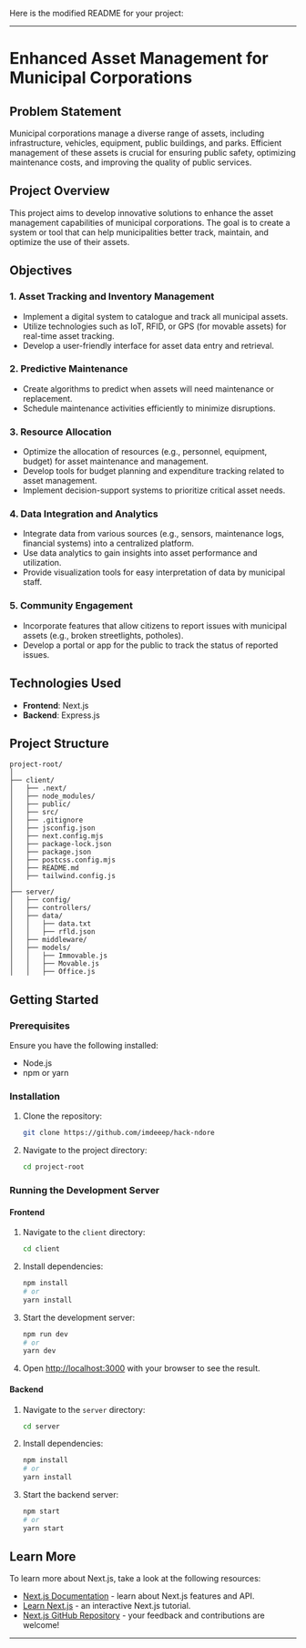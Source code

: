Here is the modified README for your project:

---

# Enhanced Asset Management for Municipal Corporations

## Problem Statement
Municipal corporations manage a diverse range of assets, including infrastructure, vehicles, equipment, public buildings, and parks. Efficient management of these assets is crucial for ensuring public safety, optimizing maintenance costs, and improving the quality of public services.

## Project Overview
This project aims to develop innovative solutions to enhance the asset management capabilities of municipal corporations. The goal is to create a system or tool that can help municipalities better track, maintain, and optimize the use of their assets.

## Objectives
### 1. Asset Tracking and Inventory Management
- Implement a digital system to catalogue and track all municipal assets.
- Utilize technologies such as IoT, RFID, or GPS (for movable assets) for real-time asset tracking.
- Develop a user-friendly interface for asset data entry and retrieval.

### 2. Predictive Maintenance
- Create algorithms to predict when assets will need maintenance or replacement.
- Schedule maintenance activities efficiently to minimize disruptions.

### 3. Resource Allocation
- Optimize the allocation of resources (e.g., personnel, equipment, budget) for asset maintenance and management.
- Develop tools for budget planning and expenditure tracking related to asset management.
- Implement decision-support systems to prioritize critical asset needs.

### 4. Data Integration and Analytics
- Integrate data from various sources (e.g., sensors, maintenance logs, financial systems) into a centralized platform.
- Use data analytics to gain insights into asset performance and utilization.
- Provide visualization tools for easy interpretation of data by municipal staff.

### 5. Community Engagement
- Incorporate features that allow citizens to report issues with municipal assets (e.g., broken streetlights, potholes).
- Develop a portal or app for the public to track the status of reported issues.

## Technologies Used
- **Frontend**: Next.js
- **Backend**: Express.js

## Project Structure
```
project-root/
│
├── client/
│   ├── .next/
│   ├── node_modules/
│   ├── public/
│   ├── src/
│   ├── .gitignore
│   ├── jsconfig.json
│   ├── next.config.mjs
│   ├── package-lock.json
│   ├── package.json
│   ├── postcss.config.mjs
│   ├── README.md
│   ├── tailwind.config.js
│
├── server/
│   ├── config/
│   ├── controllers/
│   ├── data/
│   │   ├── data.txt
│   │   ├── rfld.json
│   ├── middleware/
│   ├── models/
│   │   ├── Immovable.js
│   │   ├── Movable.js
│   │   ├── Office.js
```

## Getting Started
### Prerequisites
Ensure you have the following installed:
- Node.js
- npm or yarn

### Installation
1. Clone the repository:
   ```bash
   git clone https://github.com/imdeeep/hack-ndore
   ```
2. Navigate to the project directory:
   ```bash
   cd project-root
   ```

### Running the Development Server
#### Frontend
1. Navigate to the `client` directory:
   ```bash
   cd client
   ```
2. Install dependencies:
   ```bash
   npm install
   # or
   yarn install
   ```
3. Start the development server:
   ```bash
   npm run dev
   # or
   yarn dev
   ```
4. Open [http://localhost:3000](http://localhost:3000) with your browser to see the result.

#### Backend
1. Navigate to the `server` directory:
   ```bash
   cd server
   ```
2. Install dependencies:
   ```bash
   npm install
   # or
   yarn install
   ```
3. Start the backend server:
   ```bash
   npm start
   # or
   yarn start
   ```

## Learn More
To learn more about Next.js, take a look at the following resources:
- [Next.js Documentation](https://nextjs.org/docs) - learn about Next.js features and API.
- [Learn Next.js](https://nextjs.org/learn) - an interactive Next.js tutorial.
- [Next.js GitHub Repository](https://github.com/vercel/next.js) - your feedback and contributions are welcome!


---
